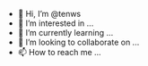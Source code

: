 - 👋 Hi, I’m @tenws
- 👀 I’m interested in ...
- 🌱 I’m currently learning ...
- 💞️ I’m looking to collaborate on ...
- 📫 How to reach me ...

<!---
tenws/tenws is a ✨ special ✨ repository because its `README.md` (this file) appears on your GitHub profile.
You can click the Preview link to take a look at your changes.
--->
